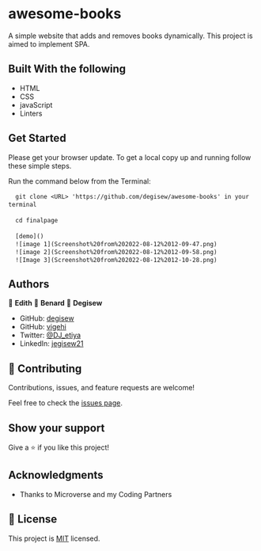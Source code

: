 # awesome-books
A simple website that adds and removes books dynamically. This project is aimed to implement SPA.

 
## Built With the following

- HTML
- CSS
- javaScript
- Linters

## Get Started

Please get your browser update.
To get a local copy up and running follow these simple steps.

Run the command below from the Terminal:

      git clone <URL> 'https://github.com/degisew/awesome-books' in your terminal
      
      cd finalpage

      [demo]()
      ![image 1](Screenshot%20from%202022-08-12%2012-09-47.png)
      ![image 2](Screenshot%20from%202022-08-12%2012-09-58.png)
      ![Image 3](Screenshot%20from%202022-08-12%2012-10-28.png)
## Authors

👤 **Edith**
👤 **Benard**
👤 **Degisew**
- GitHub: [degisew](https://github.com/degisew)
- GitHub: [vigehi](https://github.com/vigehi)
- Twitter: [@DJ_etiya](https://twitter.com/Degisew-mengist)
- LinkedIn: [jegisew21](https://www.linkedin.com/in/degisew-mengist-003298802)

## 🤝 Contributing

Contributions, issues, and feature requests are welcome!

Feel free to check the [issues page](https://github.com/degisew/portfolio/issues).

## Show your support

Give a ⭐ if you like this project!

## Acknowledgments

- Thanks to Microverse and my Coding Partners

## 📝 License

This project is [MIT](./MIT.md) licensed.
